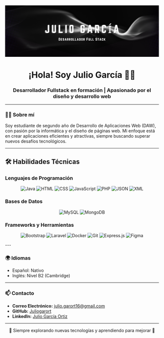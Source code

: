 <!-- Banner -->
<p align="center">
  <img src="JulioGarcía.png" alt="Banner_JGO">
</p>

<h1 align="center">¡Hola! Soy Julio García 🖖🏼</h1>
<h3 align="center">Desarrollador Fullstack en formación | Apasionado por el diseño y desarrollo web</h3>

---

### 👨‍💻 **Sobre mí**
Soy estudiante de segundo año de Desarrollo de Aplicaciones Web (DAW), con pasión por la informática y el diseño de páginas web. Mi enfoque está en crear aplicaciones eficientes y atractivas, siempre buscando superar nuevos desafíos tecnológicos.

---
## 🛠️ **Habilidades Técnicas**

### **Lenguajes de Programación**
<p align="center">
  <img src="https://img.shields.io/badge/Java-007396?style=for-the-badge&logo=java&logoColor=white" alt="Java" width="100">
  <img src="https://img.shields.io/badge/HTML5-E34F26?style=for-the-badge&logo=html5&logoColor=white" alt="HTML" width="100">
  <img src="https://img.shields.io/badge/CSS3-1572B6?style=for-the-badge&logo=css3&logoColor=white" alt="CSS" width="100">
  <img src="https://img.shields.io/badge/JavaScript-F7DF1E?style=for-the-badge&logo=javascript&logoColor=black" alt="JavaScript" width="100">
  <img src="https://img.shields.io/badge/PHP-777BB4?style=for-the-badge&logo=php&logoColor=white" alt="PHP" width="100">
  <img src="https://img.shields.io/badge/JSON-000000?style=for-the-badge&logo=json&logoColor=white" alt="JSON" width="100">
  <img src="https://img.shields.io/badge/XML-8A2BE2?style=for-the-badge&logo=xml&logoColor=white" alt="XML" width="100">
</p>

### **Bases de Datos**
<p align="center">
  <img src="https://img.shields.io/badge/MySQL-4479A1?style=for-the-badge&logo=mysql&logoColor=white" alt="MySQL" width="100">
  <img src="https://img.shields.io/badge/MongoDB-47A248?style=for-the-badge&logo=mongodb&logoColor=white" alt="MongoDB" width="100">
</p>

### **Frameworks y Herramientas**
<p align="center">
  <img src="https://img.shields.io/badge/Bootstrap-7952B3?style=for-the-badge&logo=bootstrap&logoColor=white" alt="Bootstrap" width="100">
  <img src="https://img.shields.io/badge/Laravel-FF2D20?style=for-the-badge&logo=laravel&logoColor=white" alt="Laravel" width="100">
  <img src="https://img.shields.io/badge/Docker-2496ED?style=for-the-badge&logo=docker&logoColor=white" alt="Docker" width="100">
  <img src="https://img.shields.io/badge/Git-F05032?style=for-the-badge&logo=git&logoColor=white" alt="Git" width="100">
  <img src="https://img.shields.io/badge/Express.js-000000?style=for-the-badge&logo=express&logoColor=white" alt="Express.js" width="100">
  <img src="https://img.shields.io/badge/Figma-F24E1E?style=for-the-badge&logo=figma&logoColor=white" alt="Figma" width="100">
</p>
---

### 🌍 **Idiomas**
- Español: Nativo  
- Inglés: Nivel B2 (Cambridge)

---

### 📫 **Contacto**
- **Correo Electrónico:** julio.garort16@gmail.com  
- **GitHub:** [Juliogarort](https://github.com/Juliogarort)  
- **LinkedIn:** [Julio García Ortiz](https://www.linkedin.com/in/julio-garc%C3%ADa-ortiz-742012237/)  

---

<p align="center">
  🚀 Siempre explorando nuevas tecnologías y aprendiendo para mejorar 🌟
</p>
